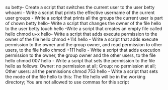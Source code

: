 su betty- Create a script that switches the current user to the user betty
whoami - Write a script that prints the effective username of the current user
groups - Write a script that prints all the groups the current user is part of
chown betty hello- Write a script that changes the owner of the file hello to the user betty
touch hello -Write a script that creates an empty file called hello
chmod u+x hello- Write a script that adds execute permission to the owner of the file hello
chmod +114 hello - Write a script that adds execute permission to the owner and the group owner, and read permission to other users, to the file hello
chmod +111 hello - Write a script that adds execution permission to the owner, the group owner and the other users, to the file hello
chmod 007 hello - Write a script that sets the permission to the file hello as follows: Owner: no permission at all; Group: no permission at all; Other users: all the permissions
chmod 753 hello - Write a script that sets the mode of the file hello to this: The file hello will be in the working directory; You are not allowed to use commas for this script
